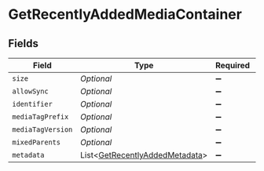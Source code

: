 # GetRecentlyAddedMediaContainer


## Fields

| Field                                                                                 | Type                                                                                  | Required                                                                              | Description                                                                           | Example                                                                               |
| ------------------------------------------------------------------------------------- | ------------------------------------------------------------------------------------- | ------------------------------------------------------------------------------------- | ------------------------------------------------------------------------------------- | ------------------------------------------------------------------------------------- |
| `size`                                                                                | *Optional<Double>*                                                                    | :heavy_minus_sign:                                                                    | N/A                                                                                   | 50                                                                                    |
| `allowSync`                                                                           | *Optional<Boolean>*                                                                   | :heavy_minus_sign:                                                                    | N/A                                                                                   |                                                                                       |
| `identifier`                                                                          | *Optional<String>*                                                                    | :heavy_minus_sign:                                                                    | N/A                                                                                   | com.plexapp.plugins.library                                                           |
| `mediaTagPrefix`                                                                      | *Optional<String>*                                                                    | :heavy_minus_sign:                                                                    | N/A                                                                                   | /system/bundle/media/flags/                                                           |
| `mediaTagVersion`                                                                     | *Optional<Double>*                                                                    | :heavy_minus_sign:                                                                    | N/A                                                                                   | 1680021154                                                                            |
| `mixedParents`                                                                        | *Optional<Boolean>*                                                                   | :heavy_minus_sign:                                                                    | N/A                                                                                   |                                                                                       |
| `metadata`                                                                            | List<[GetRecentlyAddedMetadata](../../models/operations/GetRecentlyAddedMetadata.md)> | :heavy_minus_sign:                                                                    | N/A                                                                                   |                                                                                       |